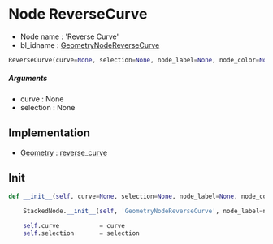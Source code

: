 # Node ReverseCurve

- Node name : 'Reverse Curve'
- bl_idname : [GeometryNodeReverseCurve](https://docs.blender.org/api/current/bpy.types.{bl_idname}.html)


``` python
ReverseCurve(curve=None, selection=None, node_label=None, node_color=None)
```
##### Arguments

- curve : None
- selection : None

## Implementation

- [Geometry](/docs/GeoNodes/Geometry.md) : [reverse_curve](/docs/GeoNodes/Geometry.md#reverse_curve)

## Init

``` python
def __init__(self, curve=None, selection=None, node_label=None, node_color=None):

    StackedNode.__init__(self, 'GeometryNodeReverseCurve', node_label=node_label, node_color=node_color)

    self.curve           = curve
    self.selection       = selection
```
